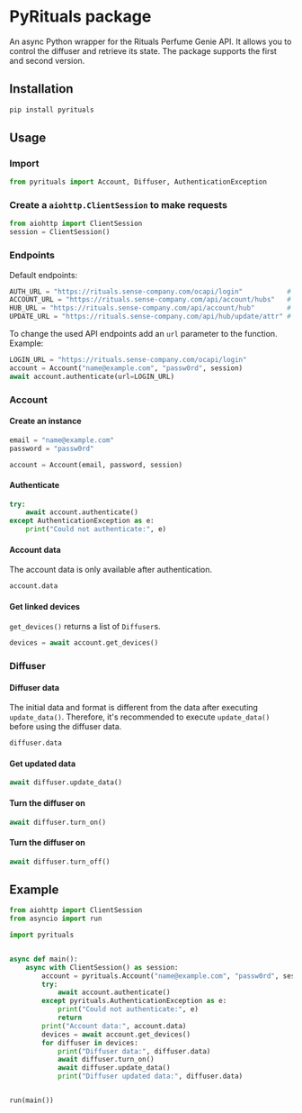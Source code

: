 # PyRituals package 
An async Python wrapper for the Rituals Perfume Genie API.
It allows you to control the diffuser and retrieve its state.
The package supports the first and second version.

## Installation
```bash
pip install pyrituals
```

## Usage
### Import
```python
from pyrituals import Account, Diffuser, AuthenticationException
```

### Create a `aiohttp.ClientSession` to make requests
```python
from aiohttp import ClientSession
session = ClientSession()
```

### Endpoints
Default endpoints:
```python
AUTH_URL = "https://rituals.sense-company.com/ocapi/login"           # Account.authenticate()
ACCOUNT_URL = "https://rituals.sense-company.com/api/account/hubs"   # Account.get_devices()
HUB_URL = "https://rituals.sense-company.com/api/account/hub"        # Diffuser.update_data()
UPDATE_URL = "https://rituals.sense-company.com/api/hub/update/attr" # Diffuser.turn_on(), Diffuser.turn_off()
```

To change the used API endpoints add an `url` parameter to the function. Example:
```python
LOGIN_URL = "https://rituals.sense-company.com/ocapi/login"
account = Account("name@example.com", "passw0rd", session)
await account.authenticate(url=LOGIN_URL)
```

### Account
#### Create an instance
```python
email = "name@example.com"
password = "passw0rd"

account = Account(email, password, session)
```

#### Authenticate
```python
try:
    await account.authenticate()
except AuthenticationException as e:
    print("Could not authenticate:", e)
```

#### Account data
The account data is only available after authentication.
```python
account.data
```

#### Get linked devices
`get_devices()` returns a list of `Diffuser`s. 
```python
devices = await account.get_devices()
```

### Diffuser
#### Diffuser data
The initial data and format is different from the data after executing `update_data()`.
Therefore, it's recommended to execute `update_data()` before using the diffuser data.
```python
diffuser.data
```

#### Get updated data
```python
await diffuser.update_data()
```

#### Turn the diffuser on
```python
await diffuser.turn_on()
```

#### Turn the diffuser on
```python
await diffuser.turn_off()
```

## Example
```python
from aiohttp import ClientSession
from asyncio import run

import pyrituals


async def main():
    async with ClientSession() as session:
        account = pyrituals.Account("name@example.com", "passw0rd", session)
        try:
            await account.authenticate()
        except pyrituals.AuthenticationException as e:
            print("Could not authenticate:", e)
            return
        print("Account data:", account.data)
        devices = await account.get_devices()
        for diffuser in devices:
            print("Diffuser data:", diffuser.data)
            await diffuser.turn_on()
            await diffuser.update_data()
            print("Diffuser updated data:", diffuser.data)


run(main())
```
